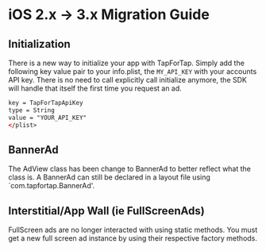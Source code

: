 # iOS 2.x -> 3.x Migration Guide

## Initialization

There is a new way to initialize your app with TapForTap. Simply add the following key value pair to your 
info.plist, the `MY_API_KEY` with your accounts API key. There is no need to call explicitly call
initialize anymore, the SDK will handle that itself the first time you request an ad.

```xml
key = TapForTapApiKey
type = String
value = "YOUR_API_KEY"
</plist>
```

## BannerAd

The AdView class has been change to BannerAd to better reflect what the class is. A BannerAd can still be
declared in a layout file using `com.tapfortap.BannerAd'. 

## Interstitial/App Wall (ie FullScreenAds)

FullScreen ads are no longer interacted with using static methods. You must get a new full screen ad instance by
using their respective factory methods.
